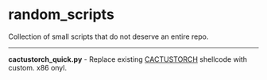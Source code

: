 # random_scripts
Collection of small scripts that do not deserve an entire repo.

___

**cactustorch_quick.py** - Replace existing [CACTUSTORCH](https://github.com/mdsecactivebreach/CACTUSTORCH/blob/master/CACTUSTORCH.js) shellcode with custom. x86 onyl.

